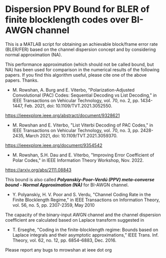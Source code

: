 # Dispersion PPV Bound for BLER of finite blocklength codes over BI-AWGN channel
This is a MATLAB script for obtaining an achievable block/frame error rate (BLER/FER) based on the channel dispersion concept and by considering normal approximation (NA). 

This performance approximation (which should not be called bound, but NA) has been used for comparison in the numerical results of the following papers. If you find this algorithm useful, please cite one of the above papers. Thanks.

- M. Rowshan, A. Burg and E. Viterbo, "Polarization-Adjusted Convolutional (PAC) Codes: Sequential Decoding vs List Decoding," in IEEE Transactions on Vehicular Technology, vol. 70, no. 2, pp. 1434-1447, Feb. 2021, doi: 10.1109/TVT.2021.3052550.

https://ieeexplore.ieee.org/abstract/document/9328621

- M. Rowshan and E. Viterbo, "List Viterbi Decoding of PAC Codes," in IEEE Transactions on Vehicular Technology, vol. 70, no. 3, pp. 2428-2435, March 2021, doi: 10.1109/TVT.2021.3059370.

https://ieeexplore.ieee.org/document/9354542

- M. Rowshan, S.H. Dau and E. Viterbo, "Improving Error Coefficient of Polar Codes," in IEEE Information Theory Workshop, Nov. 2022.

https://arxiv.org/abs/2111.08843

This bound is also called ***Polyanskiy-Poor–Verdú (PPV) meta-converse bound - Normal Approximation (NA)*** for BI-AWGN channel. 

- Y. Polyanskiy, H. V. Poor and S. Verdu, "Channel Coding Rate in the Finite Blocklength Regime," in IEEE Transactions on Information Theory, vol. 56, no. 5, pp. 2307-2359, May 2010

The capacity of the binary-input AWGN channel and the channel dispersion coefficient are calculated based on Laplace transform suggested in 

- T. Erseghe, "Coding in the finite-blocklength regime: Bounds based on Laplace integrals and their asymptotic approximations,” IEEE Trans. Inf. Theory, vol. 62, no. 12, pp. 6854–6883, Dec. 2016.

Please report any bugs to mrowshan at ieee dot org
